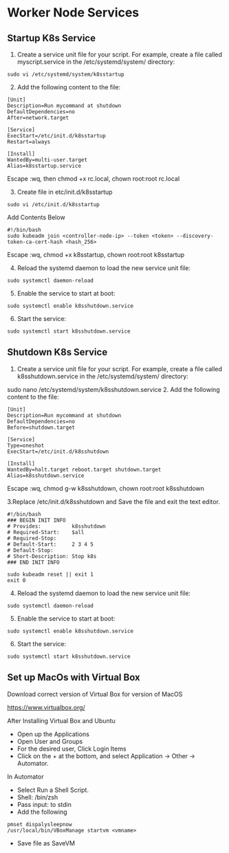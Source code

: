 # Worker Node Services

## Startup K8s Service

1. Create a service unit file for your script. For example, create a file called myscript.service in the /etc/systemd/system/ directory:
```
sudo vi /etc/systemd/system/k8sstartup
```

2. Add the following content to the file:
```
[Unit]
Description=Run mycommand at shutdown
DefaultDependencies=no
After=network.target

[Service]
ExecStart=/etc/init.d/k8sstartup
Restart=always

[Install]
WantedBy=multi-user.target
Alias=k8sstartup.service
```
Escape :wq, then chmod +x rc.local, chown root:root rc.local

3. Create file in etc/init.d/k8sstartup
```
sudo vi /etc/init.d/k8sstartup
```
Add Contents Below
```
#!/bin/bash
sudo kubeadm join <controller-node-ip> --token <token> --discovery-token-ca-cert-hash <hash_256>
```
Escape :wq, chmod +x k8sstartup, chown root:root k8sstartup

4. Reload the systemd daemon to load the new service unit file:
```
sudo systemctl daemon-reload
```
5. Enable the service to start at boot:
```
sudo systemctl enable k8sshutdown.service
```
6. Start the service:
```
sudo systemctl start k8sshutdown.service
```

## Shutdown K8s Service

1. Create a service unit file for your script. For example, create a file called k8sshutdown.service in the /etc/systemd/system/ directory:

sudo nano /etc/systemd/system/k8sshutdown.service
2. Add the following content to the file:
```
[Unit]
Description=Run mycommand at shutdown
DefaultDependencies=no
Before=shutdown.target

[Service]
Type=oneshot
ExecStart=/etc/init.d/k8sshutdown

[Install]
WantedBy=halt.target reboot.target shutdown.target
Alias=k8sshutdown.service
```
Escape :wq, chmod g-w k8sshutdown, chown root:root k8sshutdown

3.Replace /etc/init.d/k8sshutdown and Save the file and exit the text editor.
```
#!/bin/bash
### BEGIN INIT INFO
# Provides:          k8sshutdown
# Required-Start:    $all
# Required-Stop:
# Default-Start:     2 3 4 5
# Default-Stop:
# Short-Description: Stop k8s
### END INIT INFO

sudo kubeadm reset || exit 1
exit 0

```

4. Reload the systemd daemon to load the new service unit file:
```
sudo systemctl daemon-reload
```
5. Enable the service to start at boot:
```
sudo systemctl enable k8sshutdown.service
```
6. Start the service:
```
sudo systemctl start k8sshutdown.service
```

## Set up MacOs with Virtual Box

Download correct version of Virtual Box for version of MacOS

https://www.virtualbox.org/

After Installing Virtual Box and Ubuntu
- Open up the Applications
- Open User and Groups
- For the desired user, Click Login Items
- Click on the + at the bottom, and select Application -> Other -> Automator.

In Automator
- Select Run a Shell Script.
- Shell: /bin/zsh
- Pass input: to stdin
- Add the following
```
pmset dispalysleepnow
/usr/local/bin/VBoxManage startvm <vmname>
```
- Save file as SaveVM

